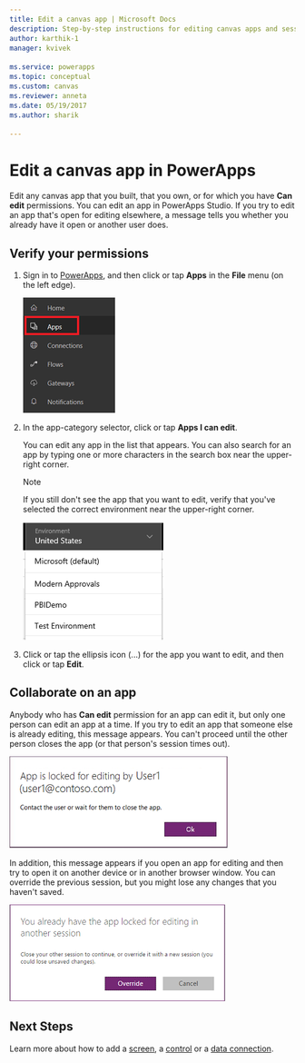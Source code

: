 ```yaml
---
title: Edit a canvas app | Microsoft Docs
description: Step-by-step instructions for editing canvas apps and session-locking scenarios in PowerApps.
author: karthik-1
manager: kvivek

ms.service: powerapps
ms.topic: conceptual
ms.custom: canvas
ms.reviewer: anneta
ms.date: 05/19/2017
ms.author: sharik

---
```

# Edit a canvas app in PowerApps
Edit any canvas app that you built, that you own, or for which you have **Can edit** permissions. You can edit an app in PowerApps Studio. If you try to edit an app that's open for editing elsewhere, a message tells you whether you already have it open or another user does.

## Verify your permissions
1. Sign in to [PowerApps](https://web.powerapps.com?utm_source=padocs&utm_medium=linkinadoc&utm_campaign=referralsfromdoc), and then click or tap **Apps** in the **File** menu (on the left edge).
   
    ![Apps option on the File menu](./media/edit-app/file-apps.png)

2. In the app-category selector, click or tap **Apps I can edit**.

    You can edit any app in the list that appears. You can also search for an app by typing one or more characters in the search box near the upper-right corner.

    > [!NOTE]
    > If you still don't see the app that you want to edit, verify that you've selected the correct environment near the upper-right corner.
   
    ![Environment list](./media/edit-app/environment-list.png)

1. Click or tap the ellipsis icon (...) for the app you want to edit, and then click or tap **Edit**.

## Collaborate on an app
Anybody who has **Can edit** permission for an app can edit it, but only one person can edit an app at a time. If you try to edit an app that someone else is already editing, this message appears. You can't proceed until the other person closes the app (or that person's session times out).

![](./media/edit-app/applock-otheruser.png)

In addition, this message appears if you open an app for editing and then try to open it on another device or in another browser window. You can override the previous session, but you might lose any changes that you haven't saved.

![](./media/edit-app/applock-selfuser.png)

## Next Steps
Learn more about how to add a [screen](add-screen-context-variables.md), a [control](add-configure-controls.md) or a [data connection](add-data-connection.md).

